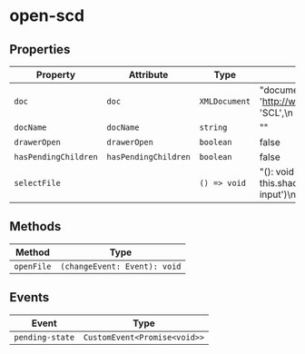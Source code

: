 # open-scd

## Properties

| Property             | Attribute            | Type          | Default                                          |
|----------------------|----------------------|---------------|--------------------------------------------------|
| `doc`                | `doc`                | `XMLDocument` | "document.implementation.createDocument(\n    'http://www.iec.ch/61850/2003/SCL',\n    'SCL',\n    null\n  )" |
| `docName`            | `docName`            | `string`      | ""                                               |
| `drawerOpen`         | `drawerOpen`         | `boolean`     | false                                            |
| `hasPendingChildren` | `hasPendingChildren` | `boolean`     | false                                            |
| `selectFile`         |                      | `() => void`  | "(): void =>\n    (<HTMLElement \| null>(\n      this.shadowRoot!.querySelector('#file-input')\n    ))?.click()" |

## Methods

| Method     | Type                         |
|------------|------------------------------|
| `openFile` | `(changeEvent: Event): void` |

## Events

| Event           | Type                         |
|-----------------|------------------------------|
| `pending-state` | `CustomEvent<Promise<void>>` |
